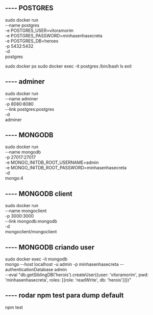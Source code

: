 ## ---- POSTGRES
sudo docker run \
  --name postgres \
  -e POSTGRES_USER=vitoramorim \
  -e POSTGRES_PASSWORD=minhasenhasecreta \
  -e POSTGRES_DB=heroes \
  -p 5432:5432 \
  -d \
  postgres

sudo docker ps
sudo docker exec -it postgres /bin/bash
ls
exit

## ---- adminer

sudo docker run \
  --name adminer \
  -p 8080:8080 \
  --link postgres:postgres \
  -d \
  adminer

## ---- MONGODB
sudo docker run \
  --name mongodb \
  -p 27017:27017 \
  -e MONGO_INITDB_ROOT_USERNAME=admin \
  -e MONGO_INITDB_ROOT_PASSWORD=minhasenhasecreta \
  -d \
  mongo:4

## ---- MONGODB client
sudo docker run \
  --name mongoclient \
  -p 3000:3000 \
  --link mongodb:mongodb \
  -d \
  mongoclient/mongoclient

## ---- MONGODB criando user
sudo docker exec -it mongodb \
    mongo --host localhost -u admin -p minhasenhasecreta --authenticationDatabase admin \
    --eval "db.getSiblingDB('herois').createUser({user: 'vitoramorim', pwd: 'minhasenhasecreta', roles: [{role: 'readWrite', db: 'herois'}]})"

## ---- rodar npm test para dump default
npm test